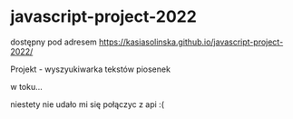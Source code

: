 # javascript-project-2022

dostępny pod adresem https://kasiasolinska.github.io/javascript-project-2022/

Projekt - wyszyukiwarka tekstów piosenek 

w toku...

niestety nie udało mi się połączyc z api :(
